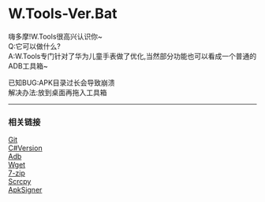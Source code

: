 # W.Tools-Ver.Bat
嗨多摩!W.Tools很高兴认识你~  
Q:它可以做什么?  
A:W.Tools专门针对了华为儿童手表做了优化,当然部分功能也可以看成一个普通的ADB工具箱~  

已知BUG:APK目录过长会导致崩溃  
解决办法:放到桌面再拖入工具箱

------
### 相关链接
[Git](https://github.com/Tufmoc/Garbage)  
[C#Version](https://github.com/FriendShip-Studio/W.Tools-Ver.C)  
[Adb](https://developer.android.google.cn/studio/releases/platform-tools?hl=zh-cn)  
[Wget](https://eternallybored.org/misc/wget/)  
[7-zip](https://www.7-zip.org/)  
[Scrcpy](https://github.com/Genymobile/scrcpy)  
[ApkSigner](https://developer.android.google.cn/studio/command-line/apksigner?hl=zh-cn)
